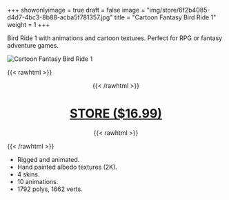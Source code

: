 +++
showonlyimage = true
draft = false
image = "img/store/6f2b4085-d4d7-4bc3-8b88-acba5f781357.jpg"
title = "Cartoon Fantasy Bird Ride 1"
weight = 1
+++

Bird Ride 1 with animations and cartoon textures. Perfect for RPG or fantasy adventure games.
<!--more-->

![Cartoon Fantasy Bird Ride 1](/img/store/6f2b4085-d4d7-4bc3-8b88-acba5f781357.jpg)

{{< rawhtml >}}<center>{{< /rawhtml >}}
# [STORE ($16.99)](https://assetstore.unity.com/packages/slug/255816)
{{< rawhtml >}}</center>{{< /rawhtml >}}

* Rigged and animated.
* Hand painted albedo textures (2K).
* 4 skins.
* 10 animations.
* 1792 polys, 1662 verts.